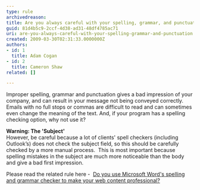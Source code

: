 ```yaml
---
type: rule
archivedreason: 
title: Are you always careful with your spelling, grammar, and punctuation?
guid: 81d4b5c9-2ccf-4d38-ad31-48df4785ac71
uri: are-you-always-careful-with-your-spelling-grammar-and-punctuation
created: 2009-03-30T02:31:33.0000000Z
authors:
- id: 1
  title: Adam Cogan
- id: 2
  title: Cameron Shaw
related: []

---
```




  <p style="margin&#58;0cm 0cm 0pt;">Improper spelling, grammar and punctuation gives a bad impression of your company, and can result in your message not being conveyed correctly. Emails with no full stops or commas are difficult to read and can sometimes even change the meaning of the text. And, if your program has a spelling checking option, why not use it? </p>
<p><strong>Warning&#58; The 'Subject'</strong><br>
However, be careful because a lot of clients' spell checkers (including Outlook’s) does not check the subject field, so this should be carefully checked by a more manual process.&#160; This is most important because spelling mistakes in the subject are much more noticeable than the body and give a bad first impression.</p>
<p>Please read the related rule here -&#160;&#160;<a href="/Pages/UseSpellingAndGrammarChecker.aspx" target="_blank">Do you use Microsoft Word's spelling and grammar checker to make your web content professional?</a> </p>

<br><excerpt class='endintro'></excerpt><br>



